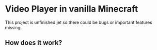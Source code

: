 # Video Player in vanilla Minecraft
This project is unfinished jet so there could be bugs or important features missing.
## How does it work?
